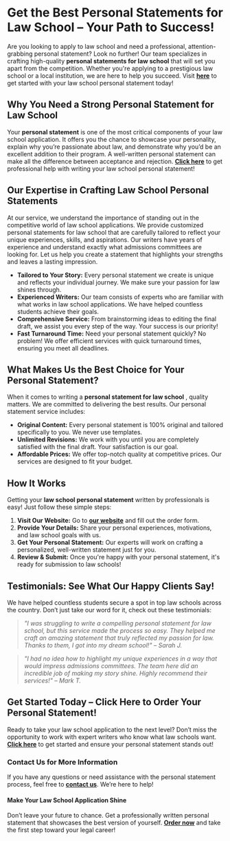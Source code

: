 # Get the Best Personal Statements for Law School – Your Path to Success!

Are you looking to apply to law school and need a professional, attention-grabbing personal statement? Look no further! Our team specializes in crafting high-quality **personal statements for law school** that will set you apart from the competition. Whether you're applying to a prestigious law school or a local institution, we are here to help you succeed. Visit [**here**](https://tinyurl.com/topessay?keyword=personal+statements+law+school) to get started with your law school personal statement today!

## Why You Need a Strong Personal Statement for Law School

Your **personal statement** is one of the most critical components of your law school application. It offers you the chance to showcase your personality, explain why you’re passionate about law, and demonstrate why you’d be an excellent addition to their program. A well-written personal statement can make all the difference between acceptance and rejection. [**Click here**](https://tinyurl.com/topessay?keyword=personal+statements+law+school) to get professional help with writing your law school personal statement!

## Our Expertise in Crafting Law School Personal Statements

At our service, we understand the importance of standing out in the competitive world of law school applications. We provide customized personal statements for law school that are carefully tailored to reflect your unique experiences, skills, and aspirations. Our writers have years of experience and understand exactly what admissions committees are looking for. Let us help you create a statement that highlights your strengths and leaves a lasting impression.

- **Tailored to Your Story:** Every personal statement we create is unique and reflects your individual journey. We make sure your passion for law shines through.
- **Experienced Writers:** Our team consists of experts who are familiar with what works in law school applications. We have helped countless students achieve their goals.
- **Comprehensive Service:** From brainstorming ideas to editing the final draft, we assist you every step of the way. Your success is our priority!
- **Fast Turnaround Time:** Need your personal statement quickly? No problem! We offer efficient services with quick turnaround times, ensuring you meet all deadlines.

## What Makes Us the Best Choice for Your Personal Statement?

When it comes to writing a **personal statement for law school** , quality matters. We are committed to delivering the best results. Our personal statement service includes:

- **Original Content:** Every personal statement is 100% original and tailored specifically to you. We never use templates.
- **Unlimited Revisions:** We work with you until you are completely satisfied with the final draft. Your satisfaction is our goal.
- **Affordable Prices:** We offer top-notch quality at competitive prices. Our services are designed to fit your budget.

## How It Works

Getting your **law school personal statement** written by professionals is easy! Just follow these simple steps:

1. **Visit Our Website:** Go to [**our website**](https://tinyurl.com/topessay?keyword=personal+statements+law+school) and fill out the order form.
2. **Provide Your Details:** Share your personal experiences, motivations, and law school goals with us.
3. **Get Your Personal Statement:** Our experts will work on crafting a personalized, well-written statement just for you.
4. **Review & Submit:** Once you're happy with your personal statement, it's ready for submission to law schools!

## Testimonials: See What Our Happy Clients Say!

We have helped countless students secure a spot in top law schools across the country. Don’t just take our word for it, check out these testimonials:

> _"I was struggling to write a compelling personal statement for law school, but this service made the process so easy. They helped me craft an amazing statement that truly reflected my passion for law. Thanks to them, I got into my dream school!" – Sarah J._

> _"I had no idea how to highlight my unique experiences in a way that would impress admissions committees. The team here did an incredible job of making my story shine. Highly recommend their services!" – Mark T._

## Get Started Today – Click Here to Order Your Personal Statement!

Ready to take your law school application to the next level? Don’t miss the opportunity to work with expert writers who know what law schools want. [**Click here**](https://tinyurl.com/topessay?keyword=personal+statements+law+school) to get started and ensure your personal statement stands out!

### Contact Us for More Information

If you have any questions or need assistance with the personal statement process, feel free to [**contact us**](https://tinyurl.com/topessay?keyword=personal+statements+law+school). We’re here to help!

#### Make Your Law School Application Shine

Don’t leave your future to chance. Get a professionally written personal statement that showcases the best version of yourself. [**Order now**](https://tinyurl.com/topessay?keyword=personal+statements+law+school) and take the first step toward your legal career!
